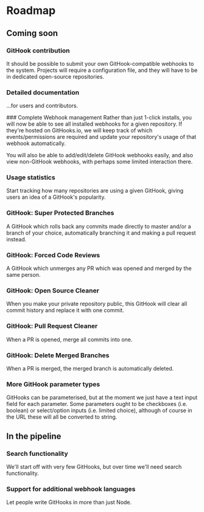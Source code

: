# Roadmap

## Coming soon

### GitHook contribution
It should be possible to submit your own GitHook-compatible webhooks to the system.
Projects will require a configuration file, and they will have to be in dedicated open-source repositories.

### Detailed documentation
...for users and contributors.

### Complete Webhook management
Rather than just 1-click installs, you will now be able to see all installed webhooks for a given repository. If they're hosted on GitHooks.io, we will keep track of which events/permissions are required and update your repository's usage of that webhook automatically.

You will also be able to add/edit/delete GitHook webhooks easily, and also view non-GitHook webhooks, with perhaps some limited interaction there.

### Usage statistics
Start tracking how many repositories are using a given GitHook, giving users an idea of a GitHook's popularity.

### GitHook: Super Protected Branches
A GitHook which rolls back any commits made directly to master and/or a branch of your choice, automatically branching it and making a pull request instead.

### GitHook: Forced Code Reviews
A GitHook which unmerges any PR which was opened and merged by the same person.

### GitHook: Open Source Cleaner
When you make your private repository public, this GitHook will clear all commit history and replace it with one commit.

### GitHook: Pull Request Cleaner
When a PR is opened, merge all commits into one.

### GitHook: Delete Merged Branches
When a PR is merged, the merged branch is automatically deleted.

### More GitHook parameter types
GitHooks can be parameterised, but at the moment we just have a text input field for each parameter. Some parameters ought to be checkboxes (i.e. boolean) or select/option inputs (i.e. limited choice), although of course in the URL these will all be converted to string.

## In the pipeline

### Search functionality
We'll start off with very few GitHooks, but over time we'll need search functionality.

### Support for additional webhook languages
Let people write GitHooks in more than just Node.
